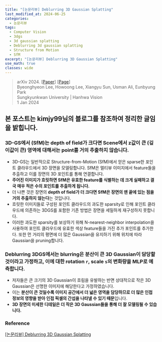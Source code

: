 ```yaml
---
title: "[논문리뷰] Deblurring 3D Gaussian Splatting"
last_modified_at: 2024-06-25
categories:
  - 논문리뷰
tags:
  - Computer Vision
  - 3dgs
  - 3d gaussian splatting
  - Deblurring 3d gaussian splatting
  - Structure from Motion
  - SfM
excerpt: "[논문리뷰] Deblurring 3D Gaussian Splatting"
use_math: true
classes: wide
---
```


> arXiv 2024. [[Paper](https://arxiv.org/abs/2401.00834)] [[Page](https://benhenryl.github.io/Deblurring-3D-Gaussian-Splatting/)]  
> Byeonghyeon Lee, Howoong Lee, Xiangyu Sun, Usman Ali, Eunbyung Park  
> Sungkyunkwan University | Hanhwa Vision  
> 1 Jan 2024  

## 본 포스트는 kimjy99님의 블로그를 참조하여 정리한 글임을 밝힙니다.

### 3D-GS에서 (SfM)는 depth of field가 크다면 Scene에서 z값이 큰 (깊이값이 큰) 영역에 대해서는 point를 거의 추출하지 않습니다.
- 3D-GS는 일반적으로 Structure-from-Motion (SfM)에서 얻은 sparse한 포인트 클라우드에서 3D 장면을 모델링합니다. SfM은 멀티뷰 이미지에서 feature들을 추출하고 이를 장면의 3D 포인트를 통해 연결합니다. 
- **주어진 이미지가 흐릿하면 SfM은 유효한 feature를 식별하는 데 크게 실패하고 결국 매우 적은 수의 포인트를 추출하게 됩니다.**
- 더 나쁜 것은 장면의 **depth of field가 더 크다면 SfM은 장면의 맨 끝에 있는 점을 거의 추출하지 않는다**는 것입니다.
- 흐릿한 이미지들로 구성된 포인트 클라우드의 과도한 sparsity로 인해 포인트 클라우드에 의존하는 3DGS를 포함한 기존 방법은 장면을 세밀하게 재구성하지 못합니다.
- 이러한 과도한 sparsity를 보상하기 위해 N-nearest-neighbor interpolation을 사용하여 포인트 클라우드에 유효한 색상 feature들을 가진 추가 포인트를 추가한다. 또한 먼 거리의 평면에 더 많은 Gaussian을 유지하기 위해 위치에 따라 Gaussian을 pruning합니다. 

### Deblurring 3DGS에서는 blurring은 분산이 큰 3D Gaussian이 담당할 것이라고 가정하고, 이에 대한 rotation `r`, scale `s`의 변화량을 MLP로 예측합니다.
- 저자들은 큰 크기의 3D Gaussian이 흐림을 유발하는 반면 상대적으로 작은 3D Gaussian은 선명한 이미지에 해당한다고 가정하였습니다.
- 이는 **분산이 큰 것일수록 이미지 공간에서 더 넓은 영역을 담당하므로 더 많은 인접 정보의 영향을 받아 인접 픽셀의 간섭을 나타낼 수 있기 때문**입니다.
- **3D 장면의 미세한 디테일은 더 작은 3D Gaussian들을 통해 더 잘 모델링될 수 있습니다.**


### Reference
[[논문리뷰] Deblurring 3D Gaussian Splatting](https://kimjy99.github.io/%EB%85%BC%EB%AC%B8%EB%A6%AC%EB%B7%B0/deblurring-3dgs/)
